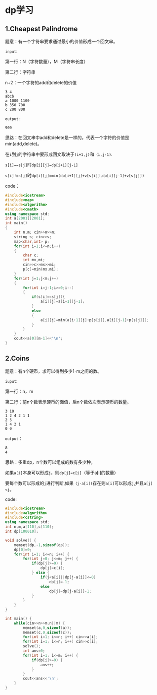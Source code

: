 # dp学习

## 1.Cheapest Palindrome

题意：有一个字符串要求通过最小的价值形成一个回文串。

`input`:

第一行：N（字符数量），M（字符串长度）

第二行：字符串

n+2：一个字符的add和delete的价值

```
3 4
abcb
a 1000 1100
b 350 700
c 200 800
```

`output`:

```
900
```

思路：在回文串中add和delete是一样的，代表一个字符的价值是min(add,delete)。

在`i`到`j`的字符串中要形成回文取决于`(i+1,j)`和`（i,j-1)`.

`s[i]==s[j]`时`dp[i][j]=dp[i+1][j-1]`

`s[i]!=s[j]`时`dp[i][j]=min(dp[i+1][j]+v[s[i]],dp[i][j-1]+v[s[j]])`

code：

```c++
#include<iostream>
#include<map>
#include<algorithm>
#include<cmath>
using namespace std;
int a[2001][2001];
int main()
{
	int n,m; cin>>n>>m;
	string s; cin>>s;
	map<char,int> p;
	for(int i=1;i<=n;i++)
	{
		char c;
		int mx,mi;
		cin>>c>>mx>>mi;
		p[c]=min(mx,mi);
	}
	for(int j=1;j<m;j++)
	{
		for(int i=j-1;i>=0;i--)
		{
			if(s[i]==s[j]){
				a[i][j]=a[i+1][j-1];
			}
			else
			{
				a[i][j]=min(a[i+1][j]+p[s[i]],a[i][j-1]+p[s[j]]);
			}
		}
	}
	cout<<a[0][m-1]<<'\n';
}
```

## 2.Coins

题意：有n个硬币，求可以得到多少1-m之间的数。

`iuput`:

第一行：n，m

第二行：前n个数表示硬币的面值，后n个数依次表示硬币的数量。

```
3 10
1 2 4 2 1 1
2 5
1 4 2 1
0 0
```

`output`：

```
8
4
```

思路：多重dp，n个数可以组成的数有多少种，

如果`a[i]`本身可以形成`j`，则`dp[j]=c[i]`（等于a[i]的数量）

要每个数可以形成的`j`进行判断,如果`（j-a[i])`存在则`a[i]`可以形成`j`,并且`a[j]<j`。

code:

```c++
#include<iostream>
#include<algorithm>
#include<cstring>
using namespace std;
int n,m,a[110],c[110];
int dp[100010];

void solve() {
	memset(dp,-1,sizeof(dp));
	dp[0]=0;
	for(int i=1; i<=n; i++) {
		for(int j=0; j<=m; j++) {
			if(dp[j]>=0) {
				dp[j]=c[i];
			} else {
				if(j<a[i]||dp[j-a[i]]<=0)
					dp[j]=-1;
				else
					dp[j]=dp[j-a[i]]-1;
			}
		}
	}
}

int main() {
	while(cin>>n>>m,n||m) {
		memset(a,0,sizeof(a));
		memset(c,0,sizeof(c));
		for(int i=1; i<=n; i++) cin>>a[i];
		for(int i=1; i<=n; i++) cin>>c[i];
		solve();
		int ans=0;
		for(int i=1; i<=m; i++) {
			if(dp[i]>=0) {
				ans++;
			}
		}
		cout<<ans<<'\n';
	}
}
```



